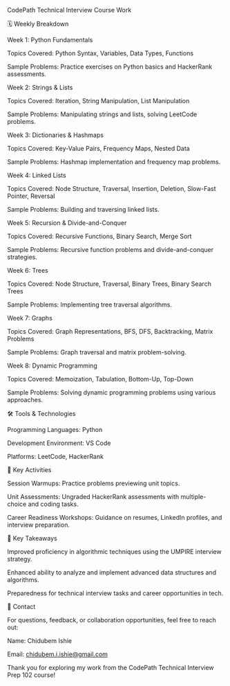CodePath Technical Interview Course Work

🗓 Weekly Breakdown

Week 1: Python Fundamentals

Topics Covered: Python Syntax, Variables, Data Types, Functions

Sample Problems: Practice exercises on Python basics and HackerRank assessments.

Week 2: Strings & Lists

Topics Covered: Iteration, String Manipulation, List Manipulation

Sample Problems: Manipulating strings and lists, solving LeetCode problems.

Week 3: Dictionaries & Hashmaps

Topics Covered: Key-Value Pairs, Frequency Maps, Nested Data

Sample Problems: Hashmap implementation and frequency map problems.

Week 4: Linked Lists

Topics Covered: Node Structure, Traversal, Insertion, Deletion, Slow-Fast Pointer, Reversal

Sample Problems: Building and traversing linked lists.

Week 5: Recursion & Divide-and-Conquer

Topics Covered: Recursive Functions, Binary Search, Merge Sort

Sample Problems: Recursive function problems and divide-and-conquer strategies.

Week 6: Trees

Topics Covered: Node Structure, Traversal, Binary Trees, Binary Search Trees

Sample Problems: Implementing tree traversal algorithms.

Week 7: Graphs

Topics Covered: Graph Representations, BFS, DFS, Backtracking, Matrix Problems

Sample Problems: Graph traversal and matrix problem-solving.

Week 8: Dynamic Programming

Topics Covered: Memoization, Tabulation, Bottom-Up, Top-Down

Sample Problems: Solving dynamic programming problems using various approaches.

🛠 Tools & Technologies

Programming Languages: Python

Development Environment: VS Code

Platforms: LeetCode, HackerRank

🧭 Key Activities

Session Warmups: Practice problems previewing unit topics.

Unit Assessments: Ungraded HackerRank assessments with multiple-choice and coding tasks.

Career Readiness Workshops: Guidance on resumes, LinkedIn profiles, and interview preparation.

🚀 Key Takeaways

Improved proficiency in algorithmic techniques using the UMPIRE interview strategy.

Enhanced ability to analyze and implement advanced data structures and algorithms.

Preparedness for technical interview tasks and career opportunities in tech.

📧 Contact

For questions, feedback, or collaboration opportunities, feel free to reach out:

Name: Chidubem Ishie

Email: chidubem.i.ishie@gmail.com

Thank you for exploring my work from the CodePath Technical Interview Prep 102 course!
